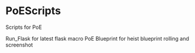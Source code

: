 # PoEScripts
Scripts for PoE

Run_Flask for latest flask macro
PoE Blueprint for heist blueprint rolling and screenshot
